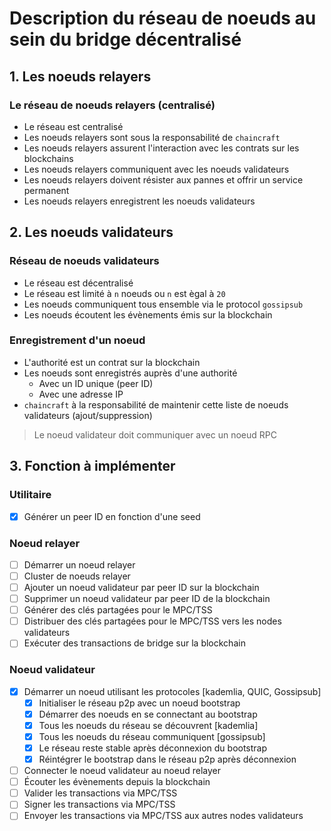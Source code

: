 # Description du réseau de noeuds au sein du bridge décentralisé

## 1. Les noeuds relayers

### Le réseau de noeuds relayers (centralisé)

- Le réseau est centralisé
- Les noeuds relayers sont sous la responsabilité de `chaincraft`
- Les noeuds relayers assurent l'interaction avec les contrats sur les blockchains
- Les noeuds relayers communiquent avec les noeuds validateurs
- Les noeuds relayers doivent résister aux pannes et offrir un service permanent
- Les noeuds relayers enregistrent les noeuds validateurs

## 2. Les noeuds validateurs

### Réseau de noeuds validateurs

- Le réseau est décentralisé
- Le réseau est limité à `n` noeuds ou `n` est ègal à `20`
- Les noeuds communiquent tous ensemble via le protocol `gossipsub`
- Les noeuds écoutent les évènements émis sur la blockchain

### Enregistrement d'un noeud

- L'authorité est un contrat sur la blockchain
- Les noeuds sont enregistrés auprès d'une authorité
  - Avec un ID unique (peer ID)
  - Avec une adresse IP
- `chaincraft` à la responsabilité de maintenir cette liste de noeuds validateurs (ajout/suppression)

> Le noeud validateur doit communiquer avec un noeud RPC

## 3. Fonction à implémenter

### Utilitaire

- [x] Générer un peer ID en fonction d'une seed

### Noeud relayer

- [ ] Démarrer un noeud relayer
- [ ] Cluster de noeuds relayer
- [ ] Ajouter un noeud validateur par peer ID sur la blockchain
- [ ] Supprimer un noeud validateur par peer ID de la blockchain
- [ ] Générer des clés partagées pour le MPC/TSS
- [ ] Distribuer des clés partagées pour le MPC/TSS vers les nodes validateurs
- [ ] Exécuter des transactions de bridge sur la blockchain

### Noeud validateur

- [x] Démarrer un noeud utilisant les protocoles [kademlia, QUIC, Gossipsub]
  - [x] Initialiser le réseau p2p avec un noeud bootstrap
  - [x] Démarrer des noeuds en se connectant au bootstrap
  - [x] Tous les noeuds du réseau se découvrent [kademlia]
  - [x] Tous les noeuds du réseau communiquent [gossipsub]
  - [x] Le réseau reste stable après déconnexion du bootstrap
  - [x] Réintégrer le bootstrap dans le réseau p2p après déconnexion
- [ ] Connecter le noeud validateur au noeud relayer
- [ ] Écouter les évènements depuis la blockchain
- [ ] Valider les transactions via MPC/TSS
- [ ] Signer les transactions via MPC/TSS
- [ ] Envoyer les transactions via MPC/TSS aux autres nodes validateurs

